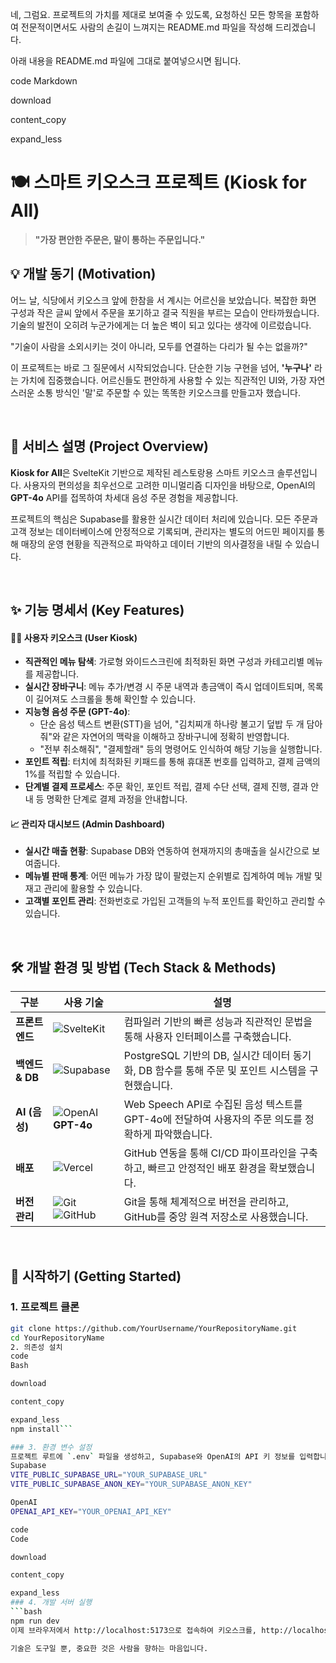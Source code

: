 네, 그럼요. 프로젝트의 가치를 제대로 보여줄 수 있도록, 요청하신 모든 항목을 포함하여 전문적이면서도 사람의 손길이 느껴지는 README.md 파일을 작성해 드리겠습니다.

아래 내용을 README.md 파일에 그대로 붙여넣으시면 됩니다.

code
Markdown

download

content_copy

expand_less
# 🍽️ 스마트 키오스크 프로젝트 (Kiosk for All)

> **"가장 편안한 주문은, 말이 통하는 주문입니다."**

## 💡 개발 동기 (Motivation)

어느 날, 식당에서 키오스크 앞에 한참을 서 계시는 어르신을 보았습니다. 복잡한 화면 구성과 작은 글씨 앞에서 주문을 포기하고 결국 직원을 부르는 모습이 안타까웠습니다. 기술의 발전이 오히려 누군가에게는 더 높은 벽이 되고 있다는 생각에 이르렀습니다.

"기술이 사람을 소외시키는 것이 아니라, 모두를 연결하는 다리가 될 수는 없을까?"

이 프로젝트는 바로 그 질문에서 시작되었습니다. 단순한 기능 구현을 넘어, **'누구나'** 라는 가치에 집중했습니다. 어르신들도 편안하게 사용할 수 있는 직관적인 UI와, 가장 자연스러운 소통 방식인 '말'로 주문할 수 있는 똑똑한 키오스크를 만들고자 했습니다.

<br>

## 📖 서비스 설명 (Project Overview)

**Kiosk for All**은 SvelteKit 기반으로 제작된 레스토랑용 스마트 키오스크 솔루션입니다. 사용자의 편의성을 최우선으로 고려한 미니멀리즘 디자인을 바탕으로, OpenAI의 **GPT-4o** API를 접목하여 차세대 음성 주문 경험을 제공합니다.

프로젝트의 핵심은 Supabase를 활용한 실시간 데이터 처리에 있습니다. 모든 주문과 고객 정보는 데이터베이스에 안정적으로 기록되며, 관리자는 별도의 어드민 페이지를 통해 매장의 운영 현황을 직관적으로 파악하고 데이터 기반의 의사결정을 내릴 수 있습니다.

<br>

## ✨ 기능 명세서 (Key Features)

#### 👨‍🍳 사용자 키오스크 (User Kiosk)
-   **직관적인 메뉴 탐색**: 가로형 와이드스크린에 최적화된 화면 구성과 카테고리별 메뉴를 제공합니다.
-   **실시간 장바구니**: 메뉴 추가/변경 시 주문 내역과 총금액이 즉시 업데이트되며, 목록이 길어져도 스크롤을 통해 확인할 수 있습니다.
-   **지능형 음성 주문 (GPT-4o)**:
    -   단순 음성 텍스트 변환(STT)을 넘어, "김치찌개 하나랑 불고기 덮밥 두 개 담아줘"와 같은 자연어의 맥락을 이해하고 장바구니에 정확히 반영합니다.
    -   "전부 취소해줘", "결제할래" 등의 명령어도 인식하여 해당 기능을 실행합니다.
-   **포인트 적립**: 터치에 최적화된 키패드를 통해 휴대폰 번호를 입력하고, 결제 금액의 1%를 적립할 수 있습니다.
-   **단계별 결제 프로세스**: 주문 확인, 포인트 적립, 결제 수단 선택, 결제 진행, 결과 안내 등 명확한 단계로 결제 과정을 안내합니다.

#### 📈 관리자 대시보드 (Admin Dashboard)
-   **실시간 매출 현황**: Supabase DB와 연동하여 현재까지의 총매출을 실시간으로 보여줍니다.
-   **메뉴별 판매 통계**: 어떤 메뉴가 가장 많이 팔렸는지 순위별로 집계하여 메뉴 개발 및 재고 관리에 활용할 수 있습니다.
-   **고객별 포인트 관리**: 전화번호로 가입된 고객들의 누적 포인트를 확인하고 관리할 수 있습니다.

<br>

## 🛠️ 개발 환경 및 방법 (Tech Stack & Methods)

| 구분          | 사용 기술                                                                                                                              | 설명                                                                                                |
| ------------- | -------------------------------------------------------------------------------------------------------------------------------------- | --------------------------------------------------------------------------------------------------- |
| **프론트엔드**  | ![SvelteKit](https://img.shields.io/badge/SvelteKit-FF3E00?logo=svelte&logoColor=fff)                                                  | 컴파일러 기반의 빠른 성능과 직관적인 문법을 통해 사용자 인터페이스를 구축했습니다.                  |
| **백엔드 & DB** | ![Supabase](https://img.shields.io/badge/Supabase-3ECF8E?logo=supabase&logoColor=fff)                                                  | PostgreSQL 기반의 DB, 실시간 데이터 동기화, DB 함수를 통해 주문 및 포인트 시스템을 구현했습니다.    |
| **AI (음성)** | ![OpenAI](https://img.shields.io/badge/OpenAI-412991?logo=openai&logoColor=white) **GPT-4o**                                            | Web Speech API로 수집된 음성 텍스트를 GPT-4o에 전달하여 사용자의 주문 의도를 정확하게 파악했습니다. |
| **배포**        | ![Vercel](https://img.shields.io/badge/Vercel-000?logo=vercel&logoColor=fff)                                                           | GitHub 연동을 통해 CI/CD 파이프라인을 구축하고, 빠르고 안정적인 배포 환경을 확보했습니다.          |
| **버전 관리**   | ![Git](https://img.shields.io/badge/Git-F05032?logo=git&logoColor=fff) ![GitHub](https://img.shields.io/badge/GitHub-181717?logo=github&logoColor=fff) | Git을 통해 체계적으로 버전을 관리하고, GitHub를 중앙 원격 저장소로 사용했습니다.                    |

<br>

## 🚀 시작하기 (Getting Started)

### 1. 프로젝트 클론
```bash
git clone https://github.com/YourUsername/YourRepositoryName.git
cd YourRepositoryName
2. 의존성 설치
code
Bash

download

content_copy

expand_less
npm install```

### 3. 환경 변수 설정
프로젝트 루트에 `.env` 파일을 생성하고, Supabase와 OpenAI의 API 키 정보를 입력합니다.
Supabase
VITE_PUBLIC_SUPABASE_URL="YOUR_SUPABASE_URL"
VITE_PUBLIC_SUPABASE_ANON_KEY="YOUR_SUPABASE_ANON_KEY"

OpenAI
OPENAI_API_KEY="YOUR_OPENAI_API_KEY"

code
Code

download

content_copy

expand_less
### 4. 개발 서버 실행
```bash
npm run dev
이제 브라우저에서 http://localhost:5173으로 접속하여 키오스크를, http://localhost:5173/admin으로 관리자 페이지를 확인할 수 있습니다.

기술은 도구일 뿐, 중요한 것은 사람을 향하는 마음입니다.


